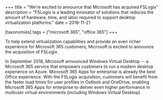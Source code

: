 +++
title = "We’re excited to announce that Microsoft has acquired FSLogix"
description = "FSLogix is a leading innovator of solutions that reduces the amount of hardware, time, and labor required to support desktop virtualization platforms."
date = 2018-11-21

[taxonomies]
tags = ["microsoft 365", "office 365"]
+++

To help extend virtualization capabilities and provide an even richer
experience for Microsoft 365 customers, Microsoft is excited to
announce the acquisition of FSLogix.

In September 2018, Microsoft announced Windows Virtual Desktop --
a Microsoft 365 service that empowers customers to run a modern desktop 
experience on Azure. Microsoft 365 Apps for enterprise is already the best Office experience. 
With the FSLogix acquisition, customers will benefit from the faster load times for user
profiles in Outlook and OneDrive, enabling Microsoft 365 Apps for enterprise to deliver
even higher performance in multiuser virtual environments (including
Windows Virtual Desktop).

